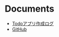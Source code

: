 # Documents

* [Todoアプリ作成ログ](https://github.com/RyutoMita-SO/Documents/tree/master/Laravel%E5%AD%A6%E7%BF%92%E3%81%AE%E3%81%9F%E3%82%81%E3%81%AETodo%E3%82%A2%E3%83%97%E3%83%AA%E9%96%8B%E7%99%BA%E3%83%AD%E3%82%B0)  
* [GitHub](https://github.com/RyutoMita-SO/Documents/tree/master/GitHub)
